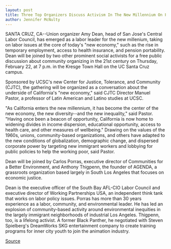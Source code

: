 ```yaml
---
layout: post
title: Three Top Organizers Discuss Activism In The New Millennium On Feb. 22
author: Jennifer McNulty
---
```


SANTA CRUZ, CA--Union organizer Amy Dean, head of San Jose's Central Labor Council, has emerged as a labor leader for the new millenium, taking on labor issues at the core of today's "new economy," such as the rise in temporary employment, access to health insurance, and pension portability. Dean will be joined by two other prominent social activists for a free public discussion about community organizing in the 21st century on Thursday, February 22, at 7 p.m. in the Kresge Town Hall on the UC Santa Cruz campus.

Sponsored by UCSC's new Center for Justice, Tolerance, and Community (CJTC), the gathering will be organized as a conversation about the underside of California's "new economy," said CJTC Director Manuel Pastor, a professor of Latin American and Latino studies at UCSC.

"As California enters the new millennium, it has become the center of the new economy, the new diversity--and the new inequality," said Pastor. "Having once been a beacon of opportunity, California is now home to widening divides in income dispersion, educational opportunity, access to health care, and other measures of wellbeing." Drawing on the values of the 1960s, unions, community-based organizations, and others have adapted to the new conditions of globalization, demographic change, and dispersed corporate power by targeting new immigrant workers and lobbying for public policies to help the working poor, said Pastor.

Dean will be joined by Carlos Porras, executive director of Communities for a Better Environment, and Anthony Thigpenn, the founder of AGENDA, a grassroots organization based largely in South Los Angeles that focuses on economic justice.

Dean is the executive officer of the South Bay AFL-CIO Labor Council and executive director of Working Partnerships USA, an independent think tank that works on labor policy issues. Porras has more than 30 years experience as a labor, community, and environmental leader. He has led an explosion of community-based activity around environmental inequities in the largely immigrant neighborhoods of industrial Los Angeles. Thigpenn, too, is a lifelong activist. A former Black Panther, he negotiated with Steven Spielberg's DreamWorks SKG entertainment company to create training programs for inner city youth to join the animation industry.

[Source](http://www1.ucsc.edu/news_events/press_releases/archive/00-01/02-01/cjtc.html "Permalink to UCSC Press Release:Head")
